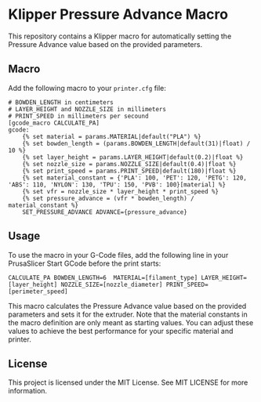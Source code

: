 # Klipper Pressure Advance Macro

This repository contains a Klipper macro for automatically setting the Pressure Advance value based on the provided parameters.


## Macro

Add the following macro to your `printer.cfg` file:

```
# BOWDEN_LENGTH in centimeters
# LAYER_HEIGHT and NOZZLE_SIZE in millimeters
# PRINT_SPEED in millimeters per secound
[gcode_macro CALCULATE_PA]
gcode:
    {% set material = params.MATERIAL|default("PLA") %}
    {% set bowden_length = (params.BOWDEN_LENGTH|default(31)|float) / 10 %}
    {% set layer_height = params.LAYER_HEIGHT|default(0.2)|float %}
    {% set nozzle_size = params.NOZZLE_SIZE|default(0.4)|float %}
    {% set print_speed = params.PRINT_SPEED|default(180)|float %}
    {% set material_constant = {'PLA': 100, 'PET': 120, 'PETG': 120, 'ABS': 110, 'NYLON': 130, 'TPU': 150, 'PVB': 100}[material] %}
    {% set vfr = nozzle_size * layer_height * print_speed %}
    {% set pressure_advance = (vfr * bowden_length) / material_constant %}
    SET_PRESSURE_ADVANCE ADVANCE={pressure_advance}
```

## Usage

To use the macro in your G-Code files, add the following line in your PrusaSlicer Start GCode before the print starts:

```
CALCULATE_PA BOWDEN_LENGTH=6  MATERIAL=[filament_type] LAYER_HEIGHT=[layer_height] NOZZLE_SIZE=[nozzle_diameter] PRINT_SPEED=[perimeter_speed]
```

This macro calculates the Pressure Advance value based on the provided parameters and sets it for the extruder. Note that the material constants in the macro definition are only meant as starting values. You can adjust these values to achieve the best performance for your specific material and printer.

## License

This project is licensed under the MIT License. See MIT LICENSE for more information.
